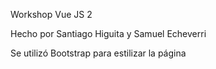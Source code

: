Workshop Vue JS 2

Hecho por Santiago Higuita y Samuel Echeverri

Se utilizó Bootstrap para estilizar la página
